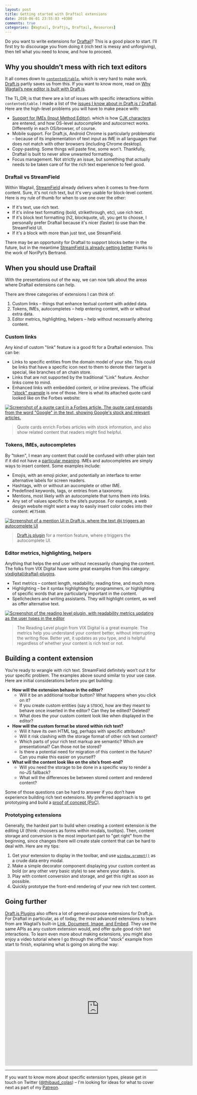```yaml
---
layout: post
title: Getting started with Draftail extensions
date: 2018-06-01 23:55:03 +0300
comments: true
categories: [Wagtail, Draftjs, Draftail, Resources]
---
```


Do you want to write extensions for [Draftail](https://github.com/springload/draftail)? This is a good place to start. I’ll first try to discourage you from doing it (rich text is messy and unforgiving), then tell what you need to know, and how to proceed.

<!-- more -->

## Why you shouldn’t mess with rich text editors

It all comes down to [`contenteditable`](https://developer.mozilla.org/en-US/docs/Web/Guide/HTML/Editable_content), which is very hard to make work. [Draft.js](https://draftjs.org/) partly saves us from this. If you want to know more, read on [Why Wagtail’s new editor is built with Draft.js](https://wagtail.io/blog/why-wagtail-new-editor-is-built-with-draft-js/).

The TL;DR; is that there are a lot of issues with specific interactions within `contenteditable`. I made a list of the [issues I know about in Draft.js / Draftail](https://github.com/springload/draftail/issues/138). Here are the high-level problems you will have to make peace with:

* [Support for IMEs (Input Method Editor)](https://en.wikipedia.org/wiki/Input_method). which is how [CJK characters](https://en.wikipedia.org/wiki/CJK_characters) are entered, and how OS-level autocomplete and autocorrect works. Differently in each OS/browser, of course.
* Mobile support. For Draft.js, Android Chrome is particularly problematic – because of its implementation of text input as IME in all languages that does not match with other browsers (including Chrome desktop).
* Copy-pasting. Some things will paste fine, some won't. Thankfully, Draftail is built to never allow unwanted formatting.
* Focus management. Not strictly an issue, but something that actually needs to be taken care of for the rich text experience to feel good.

### Draftail vs StreamField

Within Wagtail, [StreamField](http://docs.wagtail.io/en/stable/topics/streamfield.html) already delivers when it comes to free-form content. Sure, it's not rich text, but it's very usable for block-level content. Here is my rule of thumb for when to use one over the other:

* If it's text, use rich text.
* If it's inline text formatting (bold, strikethrough, etc), use rich text.
* If it's block text formatting (h2, blockquote, ul), you get to choose, I personally prefer Draftail because it's nicer (faster) to use than the StreamField UI.
* If it's a block with more than just text, use StreamField.

There may be an opportunity for Draftail to support blocks better in the future, but in the meantime [StreamField is already getting better](https://www.kickstarter.com/projects/noripyt/wagtails-first-hatch) thanks to the work of NoriPyt’s Bertrand.

## When you should use Draftail

With the presentations out of the way, we can now talk about the areas where Draftail extensions can help.

There are three categories of extensions I can think of:

1. Custom links – things that enhance textual content with added data.
2. Tokens, IMEs, autocompletes – help entering content, with or without extra data.
3. Editor metrics, highlighting, helpers – help without necessarily altering content.

### Custom links

Any kind of custom "link" feature is a good fit for a Draftail extension. This can be:

* Links to specific entities from the domain model of your site. This could be links that have a specific icon next to them to denote their target is special, like branches of an chain store.
* Links that are not supported by the traditional "Link" feature. Anchor links come to mind.
* Enhanced links with embedded content, or inline previews. The official ["stock" example](http://docs.wagtail.io/en/stable/advanced_topics/customisation/extending_draftail.html#creating-new-entities) is one of those. Here is what its attached quote card looked like on the Forbes website:

[![Screenshot of a quote card in a Forbes article. The quote card expands from the word "Google" in the text, showing Google's stock and relevant articles.](/images/forbes-quotecard-expanded.png)](https://www.forbes.com/sites/jasonbloomberg/2018/02/04/the-real-reason-red-hat-is-acquiring-coreos/#70a79bf05c4d)

> Quote cards enrich Forbes articles with stock information, and also show related content that readers might find helpful.

### Tokens, IMEs, autocompletes

By "token", I mean any content that could be confused with other plain text if it did not have a [particular meaning](https://en.wikipedia.org/wiki/Lexical_analysis#Token). IMEs and autocompletes are simply ways to insert content. Some examples include:

* Emojis, with an emoji picker, and potentially an interface to enter alternative labels for screen readers.
* Hashtags, with or without an aucomplete or other IME.
* Predefined keywords, tags, or entries from a taxonomy.
* Mentions, most likely with an autocomplete that turns them into links.
* Any set of values specific to the site’s purpose. For example, a web design website might want a way to easily insert color codes into their content: `#E75480`.

[![Screenshot of a mention UI in Draft.js, where the text @j triggers an autocomplete UI](/images/draftjs-plugin-mention.png)](https://www.draft-js-plugins.com/plugin/mention)

> [Draft.js plugin](https://www.draft-js-plugins.com/plugin/mention) for a mention feature, where `@` triggers the autocomplete UI.

### Editor metrics, highlighting, helpers

Anything that helps the end user without necessarily changing the content. The folks from VIX Digital have some great examples from this category: [vixdigital/draftail-plugins](https://github.com/vixdigital/draftail-plugins).

* Text metrics – content length, readability, reading time, and much more.
* Highlighting – be it syntax highlighting for programmers, or highlighting of specific words that are particularly important in the content.
* Spellcheckers and writing assistants. They will highlight content, as well as offer alternative text.

[![Screenshot of the reading level plugin, with readability metrics updating as the user types in the editor](/images/reading-level-plugin.gif)](https://vixdigital.github.io/draftail-plugins/)

> The Reading Level plugin from VIX Digital is a great example. The metrics help you understand your content better, without interrupting the writing flow.
> Better yet, it updates as you type, and is helpful regardless of whether your content is rich text or not.

## Building a content extension

You’re ready to wrangle with rich text. StreamField definitely won’t cut it for your specific problem. The examples above sound similar to your use case. Here are initial considerations before you get building:

* **How will the extension behave in the editor?**
  * Will it be an additional toolbar button? What happens when you click on it?
  * If you create custom entities (say a `STOCK`), how are they meant to behave once inserted in the editor? Can they be edited? Deleted?
  * What does the your custom content look like when displayed in the editor?
* **How will the custom format be stored within rich text?**
  * Will it have its own HTML tag, perhaps with specific attributes?
  * Will it risk clashing with the storage format of other rich text content?
  * Which parts of your rich text markup are semantic? Which are presentational? Can those not be stored?
  * Is there a potential need for migration of this content in the future? Can you make this easier on yourself?
* **What will the content look like on the site’s front-end?**
  * Will you need the storage to be done in a specific way to render a no-JS fallback?
  * What will the differences be between stored content and rendered content?

Some of those questions can be hard to answer if you don’t have experience building rich text extensions. My preferred approach is to get prototyping and build a [proof of concept (PoC)](https://en.wikipedia.org/wiki/Proof_of_concept).

### Prototyping extensions

Generally, the hardest part to build when creating a content extension is the editing UI (think: choosers as forms within modals, tooltips). Then, content storage and conversion is the most important part to "get right" from the beginning, since changes there will create stale content that can be hard to deal with. Here are my tips:

1. Get your extension to display in the toolbar, and use [`window.prompt()`](https://developer.mozilla.org/en-US/docs/Web/API/Window/prompt) as a crude data entry modal.
2. Make a simple decorator component displaying your custom content as bold (or any other very basic style) to see where your data is.
3. Play with content conversion and storage, and get this right as soon as possible.
4. Quickly prototype the front-end rendering of your new rich text content.

## Going further

[Draft.js Plugins](https://github.com/draft-js-plugins/draft-js-plugins) also offers a lot of general-purpose extensions for Draft.js. For Draftail in particular, as of today, the most advanced extensions to learn from are Wagtail’s built-in [Link, Document, Image, and Embed](https://github.com/wagtail/wagtail/blob/607f2ec0673814a54bd8c35f7cda42a4b37f73f2/client/src/components/Draftail/decorators/Link.js). They use the same APIs as any custom extension would, and offer quite good rich text interactions. To learn even more about making extensions, you might also enjoy a video tutorial where I go through the official "stock" example from start to finish, explaining what is going on along the way:

<iframe src="https://player.twitch.tv/?autoplay=false&video=v266474479" frameborder="0" allowfullscreen="true" scrolling="no" height="378" width="620"></iframe>

---

If you want to know more about specific extension types, please get in touch on Twitter ([@thibaud_colas](https://twitter.com/thibaud_colas)) – I'm looking for ideas for what to cover next as part of my [Patreon](https://www.patreon.com/thibaud_colas).
